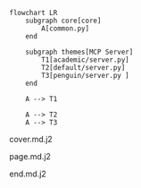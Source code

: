 

```mermaid
flowchart LR
    subgraph core[core]
        A[common.py]
    end

    subgraph themes[MCP Server]
        T1[academic/server.py]
        T2[default/server.py]
        T3[penguin/server.py ]
    end

    A --> T1

    A --> T2
    A --> T3
```


cover.md.j2

page.md.j2

end.md.j2